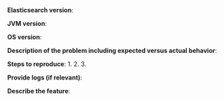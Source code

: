 <!--
GitHub is reserved for bug reports and feature requests. The best place
to ask a general question is at the Elastic Discourse forums at
https://discuss.elastic.co. If you are in fact posting a bug report or
a feature request, please include one and only one of the below blocks
in your new issue. Note that whether you're filing a bug report or a
feature request, ensure that your submission is for an
[OS that we support](https://www.elastic.co/support/matrix#show_os)?
Bug reports on OS that we do not support or feature requests specific
to OS that we do not support will be closed.
-->

<!--
If you are filing a bug report, please remove the below feature
request block and provide responses for all of the below items.
-->

**Elasticsearch version**:

**JVM version**:

**OS version**:

**Description of the problem including expected versus actual behavior**:

**Steps to reproduce**:
 1.
 2.
 3.

**Provide logs (if relevant)**:

<!--
If you are filing a feature request, please remove the above bug
report block and provide responses for all of the below items.
-->

**Describe the feature**:
